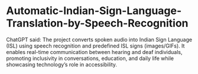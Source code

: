 # Automatic-Indian-Sign-Language-Translation-by-Speech-Recognition
ChatGPT said:  The project converts spoken audio into Indian Sign Language (ISL) using speech recognition and predefined ISL signs (images/GIFs). It enables real-time communication between hearing and deaf individuals, promoting inclusivity in conversations, education, and daily life while showcasing technology’s role in accessibility.
